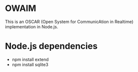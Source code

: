 # OWAIM
This is an OSCAR (Open System for CommunicAtion in Realtime) implementation in Node.js.

# Node.js dependencies
 * npm install extend
 * npm install sqlite3